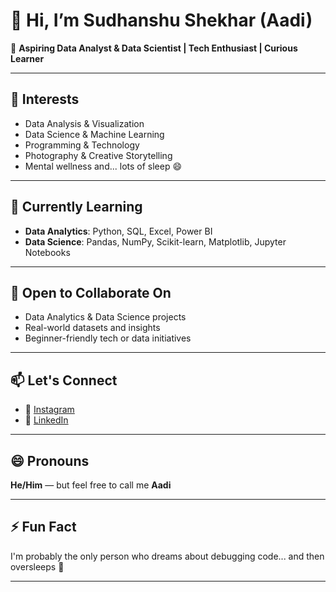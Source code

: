 # 👋 Hi, I’m Sudhanshu Shekhar (Aadi)

🎯 **Aspiring Data Analyst & Data Scientist | Tech Enthusiast | Curious Learner**

---

## 👀 Interests
- Data Analysis & Visualization  
- Data Science & Machine Learning  
- Programming & Technology  
- Photography & Creative Storytelling  
- Mental wellness and... lots of sleep 😄  

---

## 🌱 Currently Learning
- **Data Analytics**: Python, SQL, Excel, Power BI  
- **Data Science**: Pandas, NumPy, Scikit-learn, Matplotlib, Jupyter Notebooks  

---

## 🤝 Open to Collaborate On
- Data Analytics & Data Science projects  
- Real-world datasets and insights  
- Beginner-friendly tech or data initiatives  

---

## 📫 Let's Connect
- 📸 [Instagram](https://www.instagram.com/aadijha13/)  
- 💼 [LinkedIn](https://www.linkedin.com/in/sudhanshu-shekhar-1a12aa272/)  

---

## 😄 Pronouns
**He/Him** — but feel free to call me **Aadi**

---

## ⚡ Fun Fact
I'm probably the only person who dreams about debugging code... and then oversleeps 🥲

---

<!---
aadijha13/aadijha13 is a ✨ special ✨ repository because its `README.md` (this file) appears on your GitHub profile.
You can click the Preview link to take a look at your changes.
--->
